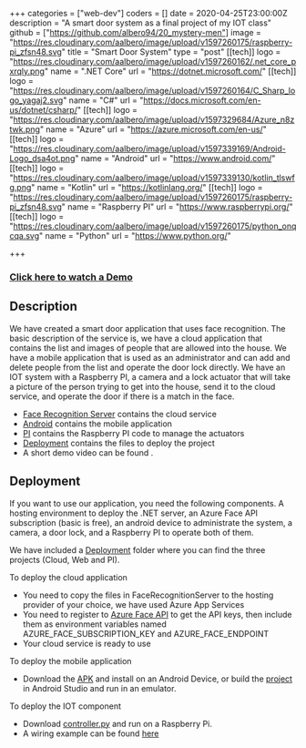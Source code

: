 +++
categories = ["web-dev"]
coders = []
date = 2020-04-25T23:00:00Z
description = "A smart door system as a final project of my IOT class"
github = ["https://github.com/albero94/20_mystery-men"]
image = "https://res.cloudinary.com/aalbero/image/upload/v1597260175/raspberry-pi_zfsn48.svg"
title = "Smart Door System"
type = "post"
[[tech]]
logo = "https://res.cloudinary.com/aalbero/image/upload/v1597260162/.net_core_pxrqly.png"
name = ".NET Core"
url = "https://dotnet.microsoft.com/"
[[tech]]
logo = "https://res.cloudinary.com/aalbero/image/upload/v1597260164/C_Sharp_logo_yagaj2.svg"
name = "C#"
url = "https://docs.microsoft.com/en-us/dotnet/csharp/"
[[tech]]
logo = "https://res.cloudinary.com/aalbero/image/upload/v1597329684/Azure_n8ztwk.png"
name = "Azure"
url = "https://azure.microsoft.com/en-us/"
[[tech]]
logo = "https://res.cloudinary.com/aalbero/image/upload/v1597339169/Android-Logo_dsa4ot.png"
name = "Android"
url = "https://www.android.com/"
[[tech]]
logo = "https://res.cloudinary.com/aalbero/image/upload/v1597339130/kotlin_tlswfg.png"
name = "Kotlin"
url = "https://kotlinlang.org/"
[[tech]]
logo = "https://res.cloudinary.com/aalbero/image/upload/v1597260175/raspberry-pi_zfsn48.svg"
name = "Raspberry PI"
url = "https://www.raspberrypi.org/"
[[tech]]
logo = "https://res.cloudinary.com/aalbero/image/upload/v1597260175/python_onqcqa.svg"
name = "Python"
url = "https://www.python.org/"

+++

### [Click here to watch a Demo](https://drive.google.com/open?id=1d16epz6AwzkoG-WXnCZSgXjU2IlyBvqN)

## Description
We have created a smart door application that uses face recognition. The basic description of the service is, we have a cloud application that contains the list and images of people that are allowed into the house. We have a mobile application that is used as an administrator and can add and delete people from the list and operate the door lock directly. We have an IOT system with a Raspberry PI, a camera and a lock actuator that will take a picture of the person trying to get into the house, send it to the cloud service, and operate the door if there is a match in the face.

* [Face Recognition Server](https://github.com/albero94/20_mystery-men/tree/master/FaceRecognitionServer) contains the cloud service
* [Android](https://github.com/albero94/20_mystery-men/tree/master/android) contains the mobile application
* [PI](https://github.com/albero94/20_mystery-men/tree/master/pi) contains the Raspberry PI code to manage the actuators
* [Deployment](https://github.com/albero94/20_mystery-men/tree/master/deployment) contains the files to deploy the project
* A short demo video can be found .

## Deployment
If you want to use our application, you need the following components. A hosting environment to deploy the .NET server, an Azure Face API subscription (basic is free), an android device to administrate the system, a camera, a door lock, and a Raspberry PI to operate both of them.

We have included a [Deployment](https://github.com/albero94/20_mystery-men/tree/master/deployment) folder where you can find the three projects (Cloud, Web and PI).

To deploy the cloud application
* You need to copy the files in FaceRecognitionServer to the hosting provider of your choice, we have used Azure App Services
* You need to register to [Azure Face API](https://azure.microsoft.com/en-us/services/cognitive-services/face/) to get the API keys, then include them as environment variables named AZURE_FACE_SUBSCRIPTION_KEY and AZURE_FACE_ENDPOINT
* Your cloud service is ready to use

To deploy the mobile application
* Download the [APK](https://github.com/albero94/20_mystery-men/tree/master/deployment/android/FaceMatch-Door-Lock.apk) and install on an Android Device, or build the [project](https://github.com/albero94/20_mystery-men/tree/master/android) in Android Studio and run in an emulator.

To deploy the IOT component
* Download [controller.py](https://github.com/albero94/20_mystery-men/tree/master/deployment/pi/controller.py) and run on a Raspberry Pi.
* A wiring example can be found [here](https://github.com/albero94/20_mystery-men/tree/master/deployment/pi/wiring.JPG)